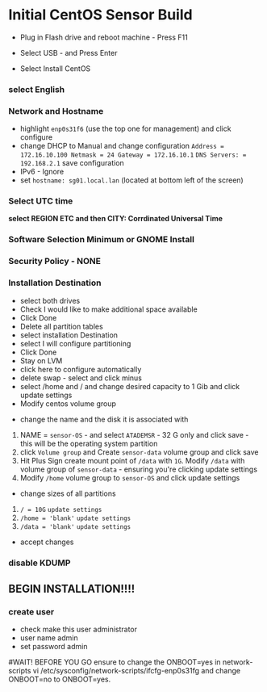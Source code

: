 # Initial CentOS Sensor Build

* Plug in Flash drive and reboot machine - Press F11

* Select USB - and Press Enter

* Select Install CentOS

### select English

### Network and Hostname
* highlight `enp0s31f6` (use the top one for management) and click configure
* change DHCP to Manual and change configuration
` Address = 172.16.10.100 Netmask = 24 Gateway = 172.16.10.1 `
`DNS Servers: = 192.168.2.1` save configuration
* IPv6 - Ignore
* set `hostname: sg01.local.lan` (located at bottom left of the screen)
### Select UTC time
**select REGION ETC and then CITY: Corrdinated Universal Time**
### Software Selection Minimum or GNOME Install
### Security Policy - NONE
### Installation Destination
* select both drives
* Check I would like to make additional space available
* Click Done
* Delete all partition tables
* select installation Destination
* select I will configure partitioning
* Click Done
* Stay on LVM
* click here to configure automatically
* delete swap - select and click minus
* select /home and / and change desired capacity to 1 Gib and click update settings
* Modify centos volume group
- change the name and the disk it is associated with
1. NAME = `sensor-OS` - and select `ATADEMSR` - 32 G only and click save - this will be the operating system partition
2. click `Volume group` and Create `sensor-data` volume group and click save
3. Hit Plus Sign create mount point of `/data` with `1G`. Modify `/data` with volume group of `sensor-data` - ensuring you're clicking update settings
4. Modify `/home` volume group to `sensor-OS` and click update settings
* change sizes of all partitions
1. `/ = 10G` `update settings`
2. `/home = 'blank'` `update settings`
3. `/data = 'blank'` `update settings`
* accept changes
### disable KDUMP
## BEGIN INSTALLATION!!!!
### create user
* check make this user administrator
* user name admin
* set password admin


#WAIT! BEFORE YOU GO
ensure to change the ONBOOT=yes in network-scripts
 vi /etc/sysconfig/network-scripts/ifcfg-enp0s31fg
 and change ONBOOT=no to ONBOOT=yes.
